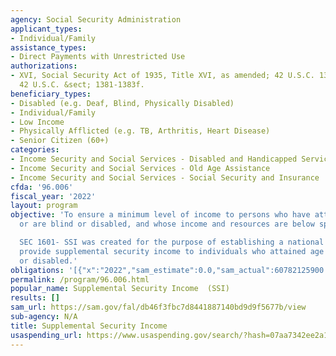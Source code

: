 ```yaml
---
agency: Social Security Administration
applicant_types:
- Individual/Family
assistance_types:
- Direct Payments with Unrestricted Use
authorizations:
- XVI, Social Security Act of 1935, Title XVI, as amended; 42 U.S.C. 1381-1383f..
  42 U.S.C. &sect; 1381-1383f.
beneficiary_types:
- Disabled (e.g. Deaf, Blind, Physically Disabled)
- Individual/Family
- Low Income
- Physically Afflicted (e.g. TB, Arthritis, Heart Disease)
- Senior Citizen (60+)
categories:
- Income Security and Social Services - Disabled and Handicapped Services
- Income Security and Social Services - Old Age Assistance
- Income Security and Social Services - Social Security and Insurance
cfda: '96.006'
fiscal_year: '2022'
layout: program
objective: 'To ensure a minimum level of income to persons who have attained age 65
  or are blind or disabled, and whose income and resources are below specified levels.

  SEC 1601- SSI was created for the purpose of establishing a national program to
  provide supplemental security income to individuals who attained age 65 or are blind,
  or disabled.'
obligations: '[{"x":"2022","sam_estimate":0.0,"sam_actual":60782125900.0,"usa_spending_actual":60782125900.0},{"x":"2023","sam_estimate":60005000000.0,"sam_actual":0.0,"usa_spending_actual":44783676652.0},{"x":"2024","sam_estimate":57205999999.0,"sam_actual":0.0,"usa_spending_actual":0.0}]'
permalink: /program/96.006.html
popular_name: Supplemental Security Income  (SSI)
results: []
sam_url: https://sam.gov/fal/db46f3fbc7d8441887140bd9d9f5677b/view
sub-agency: N/A
title: Supplemental Security Income
usaspending_url: https://www.usaspending.gov/search/?hash=07aa7342ee2a1baea7820aa323f82dde
---
```

